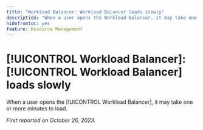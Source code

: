 ```yaml
---
title: "Workload Balancer: Workload Balancer loads slowly"
description: "When a user opens the Workload Balancer, it may take one or more minutes to load."
hidefromtoc: yes
feature: Resource Management
---
```


# [!UICONTROL Workload Balancer]: [!UICONTROL Workload Balancer] loads slowly

When a user opens the [!UICONTROL Workload Balancer], it may take one or more minutes to load.

_First reported on October 26, 2023._

